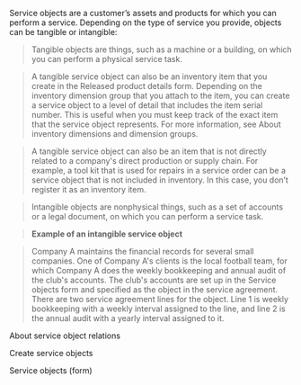Service objects are a customer’s assets and products for which you can perform a
service. Depending on the type of service you provide, objects can be tangible
or intangible:

>   Tangible objects are things, such as a machine or a building, on which you
>   can perform a physical service task.

>   A tangible service object can also be an inventory item that you create in
>   the Released product details form. Depending on the inventory dimension
>   group that you attach to the item, you can create a service object to a
>   level of detail that includes the item serial number. This is useful when
>   you must keep track of the exact item that the service object represents.
>   For more information, see About inventory dimensions and dimension groups.

>   A tangible service object can also be an item that is not directly related
>   to a company's direct production or supply chain. For example, a tool kit
>   that is used for repairs in a service order can be a service object that is
>   not included in inventory. In this case, you don’t register it as an
>   inventory item.

>   Intangible objects are nonphysical things, such as a set of accounts or a
>   legal document, on which you can perform a service task.

>   **Example of an intangible service object**

>   Company A maintains the financial records for several small companies. One
>   of Company A's clients is the local football team, for which Company A does
>   the weekly bookkeeping and annual audit of the club's accounts. The club's
>   accounts are set up in the Service objects form and specified as the object
>   in the service agreement. There are two service agreement lines for the
>   object. Line 1 is weekly bookkeeping with a weekly interval assigned to the
>   line, and line 2 is the annual audit with a yearly interval assigned to it.

About service object relations

Create service objects

Service objects (form)
